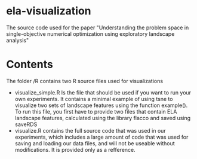 # ela-visualization
The source code used for the paper "Understanding the problem space in single-objective numerical optimization using exploratory landscape analysis"


# Contents
The folder /R contains two R source files used for visualizations
-    visualize_simple.R Is the file that should be used if you want to run your own experiments. It contains a minimal example of using tsne to visualize two sets of landscape features using the function example(). To run this file, you first have to provide two files that contain ELA landscape features, calculated using the library flacco and saved using saveRDS
-    visualize.R contains the full source code that was used in our experiments, which includes a large amount of code that was used for saving and loading our data files, and will not be useable without modifications. It is provided only as a refference.
